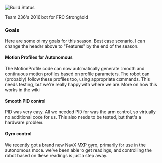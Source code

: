 ![Build Status](http://dev.imjac.in/travis/Team236/2016-Robot)

Team 236's 2016 bot for FRC Stronghold

### Goals
Here are some of my goals for this season. Best case scenario, I can change the header above to "Features" by the end of
the season.

#### Motion Profiles for Autonomous
The MotionProfile code can now automatically generate smooth and continuous motion profiles based on profile parameters.
The robot can (probably) follow these profiles too, using appropriate commands. This needs testing, but we're really
happy with where we are. More on how this works in the wiki.

#### Smooth PID control
PID was very easy. All we needed PID for was the arm control, so virtually no additional code for us. This also needs
to be tested, but that's a hardware problem.

#### Gyro control
We recently got a brand new NavX MXP gyro, primarily for use in the autonomous mode. we've been able to get readings,
and controlling the robot based on these readings is just a step away.
